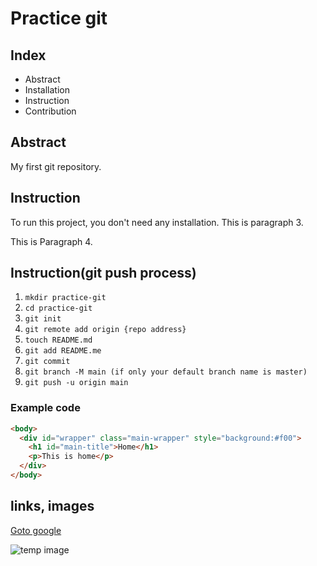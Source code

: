 # Practice git

## Index

- Abstract
- Installation
- Instruction
- Contribution

## Abstract

My first git repository.

## Instruction

To run this project, you don't need any installation.
This is paragraph 3.

This is Paragraph 4.

## Instruction(git push process)

1. `mkdir practice-git`
2. `cd practice-git`
3. `git init`
4. `git remote add origin {repo address}`
5. `touch README.md`
6. `git add README.me`
7. `git commit`
8. `git branch -M main (if only your default branch name is master)`
9. `git push -u origin main`

### Example code

```html
<body>
  <div id="wrapper" class="main-wrapper" style="background:#f00">
    <h1 id="main-title">Home</h1>
    <p>This is home</p>
  </div>
</body>

```

## links, images

[Goto google](https://www.google.com/)

![temp image](https://placehold.it/300x300)
